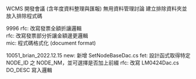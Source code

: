 WCMS 開發會議 (含年度資料整理與匯報)
無用資料管理討論
建立排除資料夾並放入排除程式碼

9996
rfc: 改寫發票全額折讓邏輯  
rfc: 改寫發票部分折讓金額邊更邏輯  
mic: 程式碼格式化 (document format)

10051_brian_2022.12.15
new: 新增 SetNodeBaseDac.cs
fet: 設計函式取得特定 NODE_ID 之 NODE_NM，並可選擇是否加上前綴
rfc: 改寫 LM0424Dac.cs DO_DESC 寫入邏輯